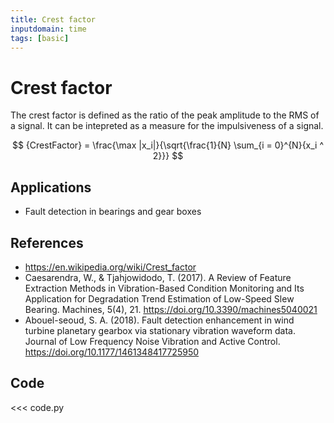 ```yaml
---
title: Crest factor
inputdomain: time
tags: [basic]
---
```


# Crest factor

The crest factor is defined as the ratio of the peak amplitude to the RMS of a signal.
It can be intepreted as a measure for the impulsiveness of a signal.

$$
{CrestFactor} = \frac{\max |x_i|}{\sqrt{\frac{1}{N} \sum_{i = 0}^{N}{x_i ^ 2}}}
$$

## Applications

- Fault detection in bearings and gear boxes

## References

- https://en.wikipedia.org/wiki/Crest_factor
- Caesarendra, W., & Tjahjowidodo, T. (2017). A Review of Feature Extraction Methods in Vibration-Based Condition Monitoring and Its Application for Degradation Trend Estimation of Low-Speed Slew Bearing. Machines, 5(4), 21. https://doi.org/10.3390/machines5040021
- Abouel-seoud, S. A. (2018). Fault detection enhancement in wind turbine planetary gearbox via stationary vibration waveform data. Journal of Low Frequency Noise Vibration and Active Control. https://doi.org/10.1177/1461348417725950

## Code

<<< code.py
